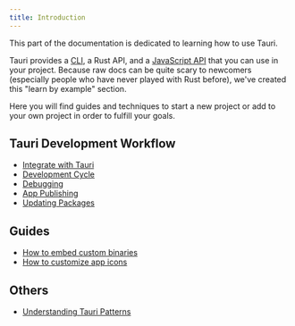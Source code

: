 ```yaml
---
title: Introduction
---
```


This part of the documentation is dedicated to learning how to use Tauri.

Tauri provides a [CLI](/docs/api/cli), a Rust API, and a [JavaScript API](/docs/api/js/index) that you can use in your project. Because raw docs can be quite scary to newcomers (especially people who have never played with Rust before), we've created this "learn by example" section.

Here you will find guides and techniques to start a new project or add to your own project in order to fulfill your goals.

## Tauri Development Workflow

- [Integrate with Tauri](/docs/usage/development/integration)
- [Development Cycle](/docs/usage/development/development)
- [Debugging](/docs/usage/development/debugging)
- [App Publishing](/docs/usage/development/publishing)
- [Updating Packages](/docs/usage/development/updating)


## Guides

- [How to embed custom binaries](/docs/usage/guides/bundler/sidecar)
- [How to customize app icons](/docs/usage/guides/visual/icons)

## Others
- [Understanding Tauri Patterns](/docs/usage/patterns/about-patterns)